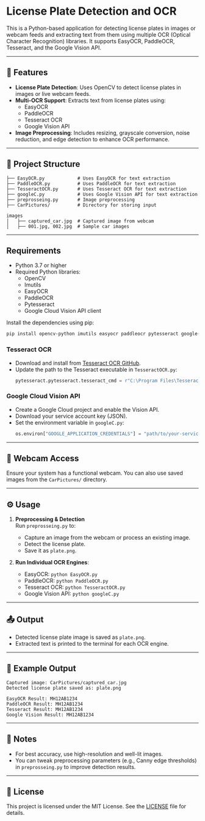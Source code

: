 # License Plate Detection and OCR

This is a Python-based application for detecting license plates in images or webcam feeds and extracting text from them using multiple OCR (Optical Character Recognition) libraries. It supports EasyOCR, PaddleOCR, Tesseract, and the Google Vision API.

---

## 🚀 Features

- **License Plate Detection**: Uses OpenCV to detect license plates in images or live webcam feeds.
- **Multi-OCR Support**: Extracts text from license plates using:
  - EasyOCR
  - PaddleOCR
  - Tesseract OCR
  - Google Vision API
- **Image Preprocessing**: Includes resizing, grayscale conversion, noise reduction, and edge detection to enhance OCR performance.

---

## 📁 Project Structure

```
├── EasyOCR.py            # Uses EasyOCR for text extraction
├── PaddleOCR.py          # Uses PaddleOCR for text extraction
├── TesseractOCR.py       # Uses Tesseract OCR for text extraction
├── googleC.py            # Uses Google Vision API for text extraction
├── preprosseing.py       # Image preprocessing 
├── CarPictures/          # Directory for storing input 

images
│   ├── captured_car.jpg  # Captured image from webcam
│   ├── 001.jpg, 002.jpg  # Sample car images

```

---

## Requirements

- Python 3.7 or higher
- Required Python libraries:
  - OpenCV
  - Imutils
  - EasyOCR
  - PaddleOCR
  - Pytesseract
  - Google Cloud Vision API client

Install the dependencies using pip:

```bash
pip install opencv-python imutils easyocr paddleocr pytesseract google-cloud-vision
```

### Tesseract OCR

- Download and install from [Tesseract OCR GitHub](https://github.com/tesseract-ocr/tesseract).
- Update the path to the Tesseract executable in `TesseractOCR.py`:
  ```python
  pytesseract.pytesseract.tesseract_cmd = r"C:\Program Files\Tesseract-OCR\tesseract.exe"
  ```

### Google Cloud Vision API

- Create a Google Cloud project and enable the Vision API.
- Download your service account key (JSON).
- Set the environment variable in `googleC.py`:
  ```python
  os.environ["GOOGLE_APPLICATION_CREDENTIALS"] = "path/to/your-service-account-file.json"
  ```

---

## 🎥 Webcam Access

Ensure your system has a functional webcam. You can also use saved images from the `CarPictures/` directory.

---

## ⚙️ Usage

1. **Preprocessing & Detection**  
   Run `preprosseing.py` to:
   - Capture an image from the webcam or process an existing image.
   - Detect the license plate.
   - Save it as `plate.png`.

2. **Run Individual OCR Engines**:
   - EasyOCR: `python EasyOCR.py`
   - PaddleOCR: `python PaddleOCR.py`
   - Tesseract OCR: `python TesseractOCR.py`
   - Google Vision API: `python googleC.py`

---

## 📤 Output

- Detected license plate image is saved as `plate.png`.
- Extracted text is printed to the terminal for each OCR engine.

---

## 📝 Example Output

```
Captured image: CarPictures/captured_car.jpg
Detected license plate saved as: plate.png

EasyOCR Result: MH12AB1234
PaddleOCR Result: MH12AB1234
Tesseract Result: MH12AB1234
Google Vision Result: MH12AB1234
```

---

## 🔧 Notes

- For best accuracy, use high-resolution and well-lit images.
- You can tweak preprocessing parameters (e.g., Canny edge thresholds) in `preprosseing.py` to improve detection results.

---

## 📄 License

This project is licensed under the MIT License. See the [LICENSE](LICENSE) file for details.
